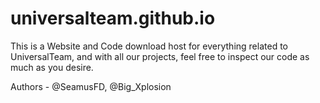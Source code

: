 universalteam.github.io
=======================

This is a Website and Code download host for everything related to UniversalTeam, and with all our projects,
feel free to inspect our code as much as you desire.

Authors - @SeamusFD, @Big_Xplosion
